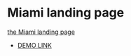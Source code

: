 # Miami landing page
[the Miami landing page](https://www.figma.com/file/nHz8bflIwJaWP3P99vKTH5/miami_home_new?node-id=16033%3A3)

- [DEMO LINK](https://permiakovdima.github.io/layout_miami/)